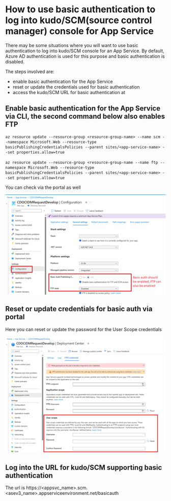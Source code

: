 # How to use basic authentication to log into kudo/SCM(source control manager) console for App Service

There may be some situations where you will want to use basic authentication to log into kudo/SCM console for an App Service. By default, Azure AD authentication is used for this purpose and basic authentication is disabled. 

The steps involved are:
 - enable basic authentication for the App Service
 - reset or update the credentials used for basic authentication
 - access the kudo/SCM URL for basic authentication at 

## Enable basic authentication for the App Service via CLI, the second command below also enables FTP
```
az resource update --resource-group <resource-group-name> --name scm --namespace Microsoft.Web --resource-type basicPublishingCredentialsPolicies --parent sites/<app-service-name> --set properties.allow=true
  
az resource update --resource-group <resource-group-name --name ftp --namespace Microsoft.Web --resource-type basicPublishingCredentialsPolicies --parent sites/<app-service-name> --set properties.allow=true

```
You can check via the portal as well

![basicauthportal](https://github.com/chianw/chianw/raw/main/basicauthappsvc.png)



## Reset or update credentials for basic auth via portal
Here you can reset or update the password for the User Scope credentials

![resetbasicauthportal](https://github.com/chianw/chianw/raw/main/resetbasicauthappsvc.png)


## Log into the URL for kudo/SCM supporting basic authentication
The url is https://<appsvc_name>.scm.<asev3_name>.appserviceenvironment.net/basicauth


